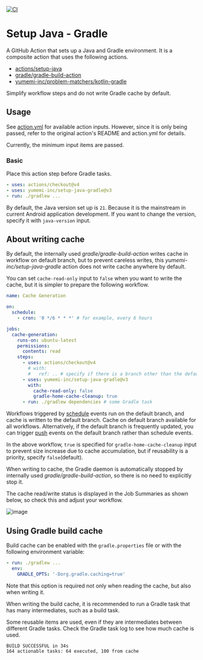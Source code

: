 [![CI](https://github.com/yumemi-inc/setup-java-gradle/actions/workflows/ci.yml/badge.svg)](https://github.com/yumemi-inc/setup-java-gradle/actions/workflows/ci.yml)

# Setup Java - Gradle

A GitHub Action that sets up a Java and Gradle environment.
It is a composite action that uses the following actions.

- [actions/setup-java](https://github.com/actions/setup-java)
- [gradle/gradle-build-action](https://github.com/gradle/gradle-build-action)
- [yumemi-inc/problem-matchers/kotlin-gradle](https://github.com/yumemi-inc/problem-matchers/tree/main/kotlin-gradle)

Simplify workflow steps and do not write Gradle cache by default.

## Usage

See [action.yml](action.yml) for available action inputs.
However, since it is only being passed, refer to the original action's README and action.yml for details.

Currently, the minimum input items are passed.

### Basic

Place this action step before Gradle tasks.

```yaml
- uses: actions/checkout@v4
- uses: yumemi-inc/setup-java-gradle@v3
- run: ./gradlew ...
```

By default, the Java version set up is `21`.
Because it is the mainstream in current Android application development.
If you want to change the version, specify it with `java-version` input.

## About writing cache

By default, the internally used *gradle/gradle-build-action* writes cache in workflow on default branch, but to prevent careless writes, this *yumemi-inc/setup-java-gradle* action does not write cache anywhere by default.

You can set `cache-read-only` input to `false` when you want to write the cache, but it is simpler to prepare the following workflow.

```yaml
name: Cache Generation

on:
  schedule:
    - cron: '0 */6 * * *' # for example, every 6 hours

jobs:
  cache-generation:
    runs-on: ubuntu-latest
    permissions:
      contents: read
    steps:
      - uses: actions/checkout@v4
        # with: 
        #   ref: .. # specify if there is a branch other than the default branch where the code is frequently updated
      - uses: yumemi-inc/setup-java-gradle@v3
        with:
          cache-read-only: false
          gradle-home-cache-cleanup: true
      - run: ./gradlew dependencies # some Gradle task
```

Workflows triggered by [schedule](https://docs.github.com/en/actions/using-workflows/events-that-trigger-workflows#schedule) events run on the default branch, and cache is written to the default branch.
Cache on default branch available for all workflows.
Alternatively, if the default branch is frequently updated, you can trigger [push](https://docs.github.com/en/actions/using-workflows/events-that-trigger-workflows#push) events on the default branch rather than schedule events.

In the above workflow, `true` is specified for `gradle-home-cache-cleanup` input to prevent size increase due to cache accumulation, but if reusability is a priority, specify `false`(default).

When writing to cache, the Gradle daemon is automatically stopped by internally used *gradle/gradle-build-action*, so there is no need to explicitly stop it.

The cache read/write status is displayed in the Job Summaries as shown below, so check this and adjust your workflow.

![image](doc/image.png)

## Using Gradle build cache

Build cache can be enabled with the `gradle.properties` file or with the following environment variable:

```yaml
- run: ./gradlew ...
  env:
    GRADLE_OPTS: '-Dorg.gradle.caching=true'
```

Note that this option is required not only when reading the cache, but also when writing it.

When writing the build cache, it is recommended to run a Gradle task that has many intermediates, such as a build task.

Some reusable items are used, even if they are intermediates between different Gradle tasks.
Check the Gradle task log to see how much cache is used.

```
BUILD SUCCESSFUL in 34s
164 actionable tasks: 64 executed, 100 from cache
```
